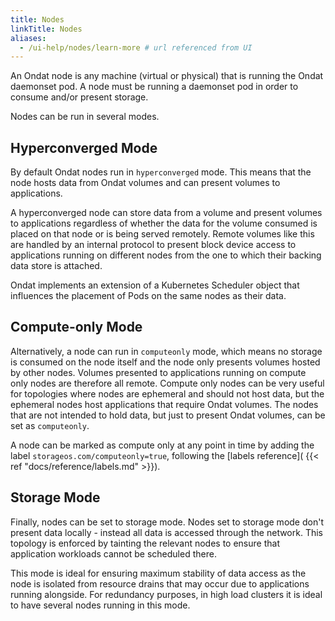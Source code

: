```yaml
---
title: Nodes
linkTitle: Nodes
aliases:
  - /ui-help/nodes/learn-more # url referenced from UI
---
```


An Ondat node is any machine (virtual or physical) that is running the
Ondat daemonset pod. A node must be running a daemonset pod in order to
consume and/or present storage.
    
Nodes can be run in several modes.

## Hyperconverged Mode

By default Ondat nodes run in `hyperconverged` mode. This means that the
node hosts data from Ondat volumes and can present volumes to applications.

A hyperconverged node can store data from a volume and present volumes to
applications regardless of whether the data for the volume consumed is placed
on that node or is being served remotely. Remote volumes like this are handled
by an internal protocol to present block device access to applications running
on different nodes from the one to which their backing data store is attached.

Ondat implements an extension of a Kubernetes Scheduler object that
influences the placement of Pods on the same nodes as their data.

## Compute-only Mode
Alternatively, a node can run in `computeonly` mode, which means no storage is
consumed on the node itself and the node only presents volumes hosted by
other nodes. Volumes presented to applications running on compute only nodes
are therefore all remote. Compute only nodes can be very useful for topologies
where nodes are ephemeral and should not host data, but the ephemeral nodes
host applications that require Ondat volumes. The nodes that are not
intended to hold data, but just to present Ondat volumes, can be set as
`computeonly`.

A node can be marked as compute only at any point in time by adding the label
`storageos.com/computeonly=true`, following the [labels reference](
{{< ref "docs/reference/labels.md" >}}).

## Storage Mode
Finally, nodes can be set to storage mode. Nodes set to storage mode don't
present data locally - instead all data is accessed through the network. This
topology is enforced by tainting the relevant nodes to ensure that application
workloads cannot be scheduled there.

This mode is ideal for ensuring maximum stability of data access as the node is
isolated from resource drains that may occur due to applications running
alongside. For redundancy purposes, in high load clusters it is ideal to have
several nodes running in this mode.
